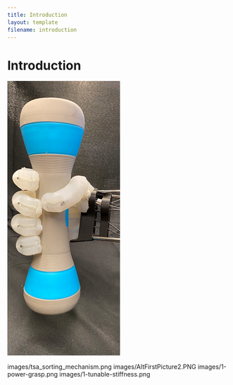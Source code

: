 ```yaml
---
title: Introduction
layout: template
filename: introduction
--- 
```


# Introduction

![1-power-grasp](./images/1-power-grasp.png)

images/tsa_sorting_mechanism.png
images/AltFirstPicture2.PNG
images/1-power-grasp.png
images/1-tunable-stiffness.png
